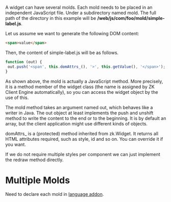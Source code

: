 A widget can have several molds. Each mold needs to be placed in an
independent JavaScript file. Under a subdirectory named mold. The full
path of the directory in this example will be
**/web/js/com/foo/mold/simple-label.js**.

Let us assume we want to generate the following DOM content:

```html
<span>value</span>
```

Then, the content of simple-label.js will be as follows.

```javascript
function (out) {
 out.push('<span', this.domAttrs_(), '>', this.getValue(), '</span>');
}
```

As shown above, the mold is actually a JavaScript method. More
precisely, it is a method member of the widget class (the name is
assigned by ZK Client Engine automatically), so you can access the
widget object by the use of this.

The mold method takes an argument named out, which behaves like a writer
in Java. The out object at least implements the push and unshift method
to write the content to the end or to the beginning. It is by default an
array, but the client application might use different kinds of objects.

<mp>domAttrs\_</mp> is a (protected) method inherited from
<javadoc  directory="jsdoc">zk.Widget</javadoc>. It returns all HTML
attributes required, such as style, id and so on. You can override it if
you want.

If we do not require multiple styles per component we can just implement
the redraw method directly.

# Multiple Molds

Need to declare each mold in [ language
addon]({{site.baseurl}}/zk_component_dev_essentials/creating_the_configuration_files/the_language-addon).
